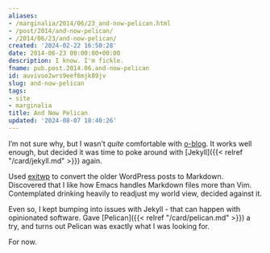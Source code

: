 ```yaml
---
aliases:
- /marginalia/2014/06/23_and-now-pelican.html
- /post/2014/and-now-pelican/
- /2014/06/23/and-now-pelican/
created: '2024-02-22 16:50:28'
date: 2014-06-23 00:00:00+00:00
description: I know. I'm fickle.
fname: pub.post.2014.06.and-now-pelican
id: auvivoo2wrs9eef6mjk89jv
slug: and-now-pelican
tags:
- site
- marginalia
title: And Now Pelican
updated: '2024-08-07 18:40:26'
---
```


I’m not sure why, but I wasn’t *quite* comfortable with [o-blog](https://github.com/renard/o-blog). It works well enough, but decided it was time to poke around with [Jekyll]({{< relref "/card/jekyll.md" >}}) again.

Used [exitwp](https://github.com/thomasf/exitwp) to convert the older WordPress posts to Markdown. Discovered that I like how Emacs handles Markdown files more than Vim. Contemplated drinking heavily to readjust my world view, decided against it.

Even so, I kept bumping into issues with Jekyll - that can happen with opinionated software. Gave [Pelican]({{< relref "/card/pelican.md" >}}) a try, and turns out Pelican was exactly what I was looking for.

For now.